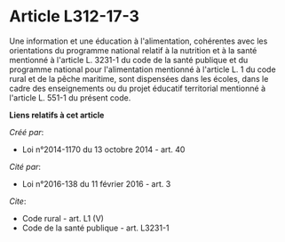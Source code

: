 # Article L312-17-3

Une information et une éducation à l'alimentation, cohérentes avec les orientations du programme national relatif à la
nutrition et à la santé mentionné à l'article L. 3231-1 du code de la santé publique et du programme national pour
l'alimentation mentionné à l'article L. 1 du code rural et de la pêche maritime, sont dispensées dans les écoles, dans le
cadre des enseignements ou du projet éducatif territorial mentionné à l'article L. 551-1 du présent code.

**Liens relatifs à cet article**

_Créé par_:

  - Loi n°2014-1170 du 13 octobre 2014 - art. 40

_Cité par_:

  - Loi n°2016-138 du 11 février 2016 - art. 3

_Cite_:

  - Code rural - art. L1 (V)
  - Code de la santé publique - art. L3231-1
